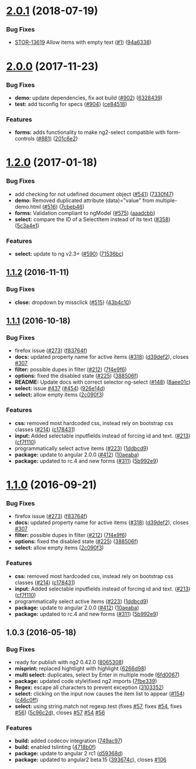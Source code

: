 <a name="2.0.1"></a>
# [2.0.1](https://github.com/valor-software/ng2-select/compare/v2.0.0...v2.0.1) (2018-07-19)


### Bug Fixes

* [STOR-13619](https://jira.blueprintsys.net/browse/STOR-13691) Allow items with empty text ([#1](https://github.com/BlueprintSys/ng2-select/pull/1)) ([94a6338](https://github.com/BlueprintSys/ng2-select/pull/1/commits/94a6338))


<a name="2.0.0"></a>
# [2.0.0](https://github.com/valor-software/ng2-select/compare/v1.2.0...v2.0.0) (2017-11-23)


### Bug Fixes

* **demo:** update dependencies, fix aot build ([#902](https://github.com/valor-software/ng2-select/issues/902)) ([6328439](https://github.com/valor-software/ng2-select/commit/6328439))
* **test:** add tsconfig for specs ([#904](https://github.com/valor-software/ng2-select/issues/904)) ([ce84518](https://github.com/valor-software/ng2-select/commit/ce84518))


### Features

* **forms:** adds functionality to make ng2-select compatible with form-controls ([#881](https://github.com/valor-software/ng2-select/issues/881)) ([201c6e2](https://github.com/valor-software/ng2-select/commit/201c6e2))



<a name="1.2.0"></a>
# [1.2.0](https://github.com/valor-software/ng2-select/compare/v1.1.2...v1.2.0) (2017-01-18)


### Bug Fixes

* add checking for not udefined document object ([#541](https://github.com/valor-software/ng2-select/issues/541)) ([7330f47](https://github.com/valor-software/ng2-select/commit/7330f47))
* **demo:** Removed duplicated attribute (data)="value" from multiple-demo.html ([#516](https://github.com/valor-software/ng2-select/issues/516)) ([7cbeb46](https://github.com/valor-software/ng2-select/commit/7cbeb46))
* **forms:** Validation compliant to ngModel ([#575](https://github.com/valor-software/ng2-select/issues/575)) ([aaadcbb](https://github.com/valor-software/ng2-select/commit/aaadcbb))
* **select:** compare the ID of a SelectItem instead of its text ([#358](https://github.com/valor-software/ng2-select/issues/358)) ([5c3a4e1](https://github.com/valor-software/ng2-select/commit/5c3a4e1))


### Features

* **select:** update to ng v2.3+ ([#590](https://github.com/valor-software/ng2-select/issues/590)) ([71536bc](https://github.com/valor-software/ng2-select/commit/71536bc))



<a name="1.1.2"></a>
## [1.1.2](https://github.com/valor-software/ng2-select/compare/v1.1.1...v1.1.2) (2016-11-11)


### Bug Fixes

* **close:** dropdown by missclick ([#515](https://github.com/valor-software/ng2-select/issues/515)) ([43b4c10](https://github.com/valor-software/ng2-select/commit/43b4c10))



<a name="1.1.1"></a>
## [1.1.1](https://github.com/valor-software/ng2-select/compare/v1.0.3...v1.1.1) (2016-10-18)


### Bug Fixes

* firefox issue ([#273](https://github.com/valor-software/ng2-select/issues/273)) ([f83764f](https://github.com/valor-software/ng2-select/commit/f83764f))
* **docs:** updated property name for active items ([#318](https://github.com/valor-software/ng2-select/issues/318)) ([d39def2](https://github.com/valor-software/ng2-select/commit/d39def2)), closes [#307](https://github.com/valor-software/ng2-select/issues/307)
* **filter:** possible dupes in filter ([#212](https://github.com/valor-software/ng2-select/issues/212)) ([7f4e9f6](https://github.com/valor-software/ng2-select/commit/7f4e9f6))
* **options:** fixed the disabled state ([#225](https://github.com/valor-software/ng2-select/issues/225)) ([388506f](https://github.com/valor-software/ng2-select/commit/388506f))
* **README:** Update docs with correct selector ng-select ([#148](https://github.com/valor-software/ng2-select/issues/148)) ([8aee01c](https://github.com/valor-software/ng2-select/commit/8aee01c))
* **select:**  issue [#437](https://github.com/valor-software/ng2-select/issues/437) ([#454](https://github.com/valor-software/ng2-select/issues/454)) ([926e14d](https://github.com/valor-software/ng2-select/commit/926e14d))
* **select:** allow empty items ([2c090f3](https://github.com/valor-software/ng2-select/commit/2c090f3))


### Features

* **css:** removed most hardcoded css, instead rely on bootstrap css classes ([#214](https://github.com/valor-software/ng2-select/issues/214)) ([c178431](https://github.com/valor-software/ng2-select/commit/c178431))
* **input:** Added selectable inputfields instead of forcing id and text. ([#213](https://github.com/valor-software/ng2-select/issues/213)) ([cf7f110](https://github.com/valor-software/ng2-select/commit/cf7f110))
* programmatically select active items ([#223](https://github.com/valor-software/ng2-select/issues/223)) ([1ddbcd9](https://github.com/valor-software/ng2-select/commit/1ddbcd9))
* **package:** update to angular 2.0.0 ([#412](https://github.com/valor-software/ng2-select/issues/412)) ([10aeaba](https://github.com/valor-software/ng2-select/commit/10aeaba))
* **package:** updated to rc.4 and new forms ([#311](https://github.com/valor-software/ng2-select/issues/311)) ([5b992e9](https://github.com/valor-software/ng2-select/commit/5b992e9))



<a name="1.1.0"></a>
# [1.1.0](https://github.com/valor-software/ng2-select/compare/v1.0.3...v1.1.0) (2016-09-21)


### Bug Fixes

* firefox issue ([#273](https://github.com/valor-software/ng2-select/issues/273)) ([f83764f](https://github.com/valor-software/ng2-select/commit/f83764f))
* **docs:** updated property name for active items ([#318](https://github.com/valor-software/ng2-select/issues/318)) ([d39def2](https://github.com/valor-software/ng2-select/commit/d39def2)), closes [#307](https://github.com/valor-software/ng2-select/issues/307)
* **filter:** possible dupes in filter ([#212](https://github.com/valor-software/ng2-select/issues/212)) ([7f4e9f6](https://github.com/valor-software/ng2-select/commit/7f4e9f6))
* **options:** fixed the disabled state ([#225](https://github.com/valor-software/ng2-select/issues/225)) ([388506f](https://github.com/valor-software/ng2-select/commit/388506f))
* **select:** allow empty items ([2c090f3](https://github.com/valor-software/ng2-select/commit/2c090f3))


### Features

* **css:** removed most hardcoded css, instead rely on bootstrap css classes ([#214](https://github.com/valor-software/ng2-select/issues/214)) ([c178431](https://github.com/valor-software/ng2-select/commit/c178431))
* **input:** Added selectable inputfields instead of forcing id and text. ([#213](https://github.com/valor-software/ng2-select/issues/213)) ([cf7f110](https://github.com/valor-software/ng2-select/commit/cf7f110))
* programmatically select active items ([#223](https://github.com/valor-software/ng2-select/issues/223)) ([1ddbcd9](https://github.com/valor-software/ng2-select/commit/1ddbcd9))
* **package:** update to angular 2.0.0 ([#412](https://github.com/valor-software/ng2-select/issues/412)) ([10aeaba](https://github.com/valor-software/ng2-select/commit/10aeaba))
* **package:** updated to rc.4 and new forms ([#311](https://github.com/valor-software/ng2-select/issues/311)) ([5b992e9](https://github.com/valor-software/ng2-select/commit/5b992e9))



<a name="1.0.3"></a>
## 1.0.3 (2016-05-18)


### Bug Fixes

* ready for publish with ng2 0.42.0 ([8065308](https://github.com/valor-software/ng2-select/commit/8065308))
* **misprint:** replaced hightlight with highlight ([6266d98](https://github.com/valor-software/ng2-select/commit/6266d98))
* **multi select:** duplicates, select by Enter in multiple mode ([6fd0067](https://github.com/valor-software/ng2-select/commit/6fd0067))
* **package:** updated code style\fixed ng2 imports ([7fbe339](https://github.com/valor-software/ng2-select/commit/7fbe339))
* **Regex:** escape all characters to prevent exception ([3103352](https://github.com/valor-software/ng2-select/commit/3103352))
* **select:** clicking on the input now causes the item list to appear ([#154](https://github.com/valor-software/ng2-select/issues/154)) ([c46c0ff](https://github.com/valor-software/ng2-select/commit/c46c0ff))
* **select:** using string.match not regexp.test (fixes [#57](https://github.com/valor-software/ng2-select/issues/57), fixes [#54](https://github.com/valor-software/ng2-select/issues/54), fixes [#56](https://github.com/valor-software/ng2-select/issues/56)) ([5c96c2d](https://github.com/valor-software/ng2-select/commit/5c96c2d)), closes [#57](https://github.com/valor-software/ng2-select/issues/57) [#54](https://github.com/valor-software/ng2-select/issues/54) [#56](https://github.com/valor-software/ng2-select/issues/56)


### Features

* **build:** added codecov integration ([749ac97](https://github.com/valor-software/ng2-select/commit/749ac97))
* **build:** enabled tslinting ([4718b0f](https://github.com/valor-software/ng2-select/commit/4718b0f))
* **package:** update to angular 2 rc1  ([d59368d](https://github.com/valor-software/ng2-select/commit/d59368d))
* **package:** updated to angular2 beta.15 ([393674c](https://github.com/valor-software/ng2-select/commit/393674c)), closes [#106](https://github.com/valor-software/ng2-select/issues/106)



